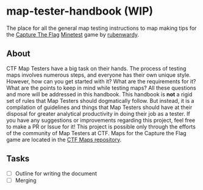 # map-tester-handbook (WIP)
The place for all the general map testing instructions to map making tips for the [Capture The Flag](https://github.com/MT-CTF/capturetheflag/) [Minetest](https://github.com/minetest/minetest/) game by [rubenwardy](https://rubenwardy.com/).  

## About
CTF Map Testers have a big task on their hands. The process of testing maps involves numerous steps, and everyone has their own unique style. However, how can you get started with it? What are the requirements for it? What are the points to keep in mind while testing maps? All these questions and more will be addressed in this handbook. This handbook is **not** a rigid set of rules that Map Testers should dogmatically follow. But instead, it is a compilation of guidelines and things that Map Testers should have at their disposal for greater analytical productivity in doing their job as a tester. If you have any suggestions or improvements regarding this project, feel free to make a PR or Issue for it! This project is possible only through the efforts of the community of Map Testers at CTF.
Maps for the Capture the Flag game are located in the [CTF Maps repository](https://github.com/mt-CTF/maps). 

## Tasks 
- [ ] Outline for writing the document
- [ ] Merging